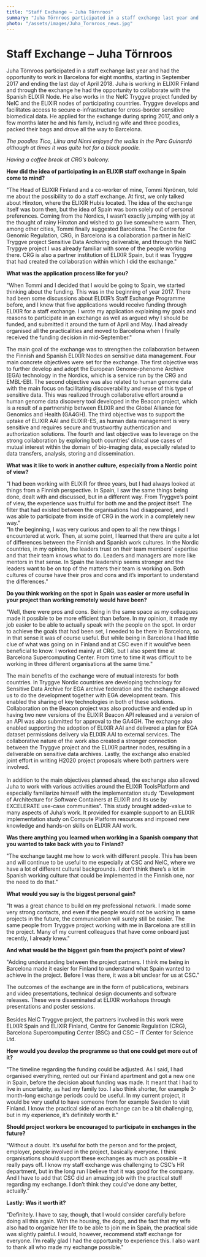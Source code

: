 ```yaml
---
title: "Staff Exchange – Juha Törnroos"
summary: "Juha Törnroos participated in a staff exchange last year and worked in Barcelona for eight months. Juha is working in ELIXIR Finland and collaborated with the Spanish ELIXIR Node. He also works in the NeIC Tryggve project funded by NeIC and the ELIXIR nodes of participating countries."
photo: "/assets/images/Juha_Tornroos_news.jpg"
---
```


Staff Exchange – Juha Törnroos 
===============================

<p> Juha Törnroos participated in a staff exchange last year and had the opportunity to work in Barcelona for eight months, starting in September 2017 and ending the last day of April 2018. Juha is working in ELIXIR Finland and through the exchange he had the opportunity to collaborate with the Spanish ELIXIR Node. He also works in the NeIC Tryggve project funded by NeIC and the ELIXIR nodes of participating countries. Tryggve develops and facilitates access to secure e-infrastructure for cross-border sensitive biomedical data. 
He applied for the exchange during spring 2017, and only a few months later he and his family, including wife and three poodles, packed their bags and drove all the way to Barcelona. <br></p>

<kuva>

<i> The poodles Tico, Liinu and Ninni enjoyed the walks in the Parc Guinardó although at times it was quite hot for a black poodle. </i> 

<kuva>

<i> Having a coffee break at CRG’s balcony. </i>

**How did the idea of participating in an ELIXIR staff exchange in Spain come to mind?**

<p> "The Head of ELIXIR Finland and a co-worker of mine, Tommi Nyrönen, told me about the possibility to do a staff exchange. At first, we only talked about Hinxton, where the ELIXIR Hubis located. The idea of the exchange itself was born then, but the idea of Spain was born solely out of personal preferences. Coming from the Nordics, I wasn’t exactly jumping with joy at the thought of rainy Hinxton and wished to go live somewhere warm. Then, among other cities, Tommi finally suggested Barcelona. The Centre for Genomic Regulation, CRG, in Barcelona is a collaboration partner in NeIC Tryggve project Sensitive Data Archiving deliverable, and through the NeIC Tryggve project I was already familiar with some of the people working there. CRG is also a partner institution of ELIXIR Spain, but it was Tryggve that had created the collaboration within which I did the exchange." </p>
  
**What was the application process like for you?**

<p> "When Tommi and I decided that I would be going to Spain, we started thinking about the funding. This was in the beginning of year 2017. There had been some discussions about ELIXIR’s Staff Exchange Programme before, and I knew that five applications would receive funding through ELIXIR for a staff exchange. I wrote my application explaining my goals and reasons to participate in an exchange as well as argued why I should be funded, and submitted it around the turn of April and May. I had already organised all the practicalities and moved to Barcelona when I finally received the funding decision in mid-September." <br></p>

The main goal of the exchange was to strengthen the collaboration between the Finnish and Spanish ELIXIR Nodes on sensitive data management. Four main concrete objectives were set for the exchange. The first objective was to further develop and adopt the European Genome-phenome Archive (EGA) technology in the Nordics, which is a service run by the CRG and EMBL-EBI. The second objective was also related to human genome data with the main focus on facilitating discoverability and reuse of this type of sensitive data. This was realized through collaborative effort around a human genome data discovery tool developed in the Beacon project, which is a result of a partnership between ELIXIR and the Global Alliance for Genomics and Health (GA4GH). The third objective was to support the uptake of ELIXIR AAI and ELIXIR-ES, as human data management is very sensitive and requires secure and trustworthy authentication and authorization solutions. The fourth and last objective was to leverage on the strong collaboration by exploring both countries’ clinical use cases of mutual interest within the domain of bio-imaging data, especially related to data transfers, analysis, storing and dissemination. <br>

**What was it like to work in another culture, especially from a Nordic point of view?**
<p> "I had been working with ELIXIR for three years, but I had always looked at things from a Finnish perspective. In Spain, I saw the same things being done, dealt with and discussed, but in a different way. From Tryggve’s point of view, the experience was fruitful for both me and the project itself. The filter that had existed between the organisations had disappeared, and I was able to participate from inside of CRG in the work in a completely new way." <br>   
"In the beginning, I was very curious and open to all the new things I encountered at work. Then, at some point, I learned that there are quite a lot of differences between the Finnish and Spanish work cultures. In the Nordic countries, in my opinion, the leaders trust on their team members’ expertise and that their team knows what to do. Leaders and managers are more like mentors in that sense.  In Spain the leadership seems stronger and the leaders want to be on top of the matters their team is working on. Both cultures of course have their pros and cons and it’s important to understand the differences." </p>

**Do you think working on the spot in Spain was easier or more useful in your project than working remotely would have been?**
<p> "Well, there were pros and cons. Being in the same space as my colleagues made it possible to be more efficient than before. In my opinion, it made my job easier to be able to actually speak with the people on the spot. In order to achieve the goals that had been set, I needed to be there in Barcelona, so in that sense it was of course useful. But while being in Barcelona I had little clue of what was going on in Finland and at CSC even if it would’ve been beneficial to know. I worked mainly at CRG, but I also spent time at Barcelona Supercomputing Center. From time to time it was difficult to be working in three different organisations at the same time." <br></p>

The main benefits of the exchange were of mutual interests for both countries. In Tryggve Nordic countries are developing technology for Sensitive Data Archive for EGA archive federation and the exchange allowed us to do the development together with EGA development team. This enabled the sharing  of key technologies in both of these solutions. Collaboration on the Beacon project was also productive and ended up in having two new versions of the ELIXIR Beacon API released and a version of an API was also submitted for approval to the GA4GH. The exchange also enabled supporting the adoption of ELIXIR AAI and delivered a plan for EGA dataset permissions delivery via ELIXIR AAI to external services. The collaborative nature of the work also created a stronger connection between the Tryggve project and the ELIXIR partner nodes, resulting in a deliverable on sensitive data archives. Lastly, the exchange also enabled joint effort in writing H2020 project proposals where both partners were involved.<br>
<br>
In addition to the main objectives planned ahead, the exchange also allowed Juha to work with various activities around the ELIXIR ToolsPlatform and especially familiarize himself with the implementation study “Development of Architecture for Software Containers at ELIXIR and its use by EXCELERATE use-case communities”. This study brought added-value to many aspects of Juha’s work. It provided for example support to an ELIXIR implementation study on Compute Platform resources and imposed new knowledge and hands-on skills on ELIXIR AAI work.<br>

**Was there anything you learned when working in a Spanish company that you wanted to take back with you to Finland?**
<p> "The exchange taught me how to work with different people. This has been and will continue to be useful to me especially at CSC and NeIC, where we have a lot of different cultural backgrounds. I don’t think there’s a lot in Spanish working culture that could be implemented in the Finnish one, nor the need to do that." </p>

**What would you say is the biggest personal gain?**
<p> "It was a great chance to build on my professional network. I made some very strong contacts, and even if the people would not be working in same projects in the future, the communication will surely still be easier. The same people from Tryggve project working with me in Barcelona are still in the project. Many of my current colleagues that have come onboard just recently, I already knew." </p>

**And what would be the biggest gain from the project’s point of view?**
<p> "Adding understanding between the project partners. I think me being in Barcelona made it easier for Finland to understand what Spain wanted to achieve in the project. Before I was there, it was a bit unclear for us at CSC." <br></p>

The outcomes of the exchange are in the form of publications, webinars and video presentations, technical design documents and software releases. These were disseminated at ELIXIR workshops through presentations and poster sessions.<br>
<br>
Besides NeIC Tryggve project, the partners involved in this work were ELIXIR Spain and ELIXIR Finland, Centre for Genomic Regulation (CRG), Barcelona Supercomputing Center (BSC) and CSC – IT Center for Science Ltd. <br> 

**How would you develop the programme so that one could get more out of it?**
<p> "The timeline regarding the funding could be adjusted. As I said, I had organised everything, rented out our Finland apartment and got a new one in Spain, before the decision about funding was made. It meant that I had to live in uncertainty, as had my family too. I also think shorter, for example 3-month-long exchange periods could be useful. In my current project, it would be very useful to have someone from for example Sweden to visit Finland. I know the practical side of an exchange can be a bit challenging, but in my experience, it’s definitely worth it." </p>

**Should project workers be encouraged to participate in exchanges in the future?**
<p> "Without a doubt. It’s useful for both the person and for the project, employer, people involved in the project, basically everyone. I think organisations should support these exchanges as much as possible – it really pays off. I know my staff exchange was challenging to CSC’s HR department, but in the long run I believe that it was good for the company. And I have to add that CSC did an amazing job with the practical stuff regarding my exchange. I don’t think they could’ve done any better, actually." </p>

**Lastly: Was it worth it?**
<p> "Definitely. I have to say, though, that I would consider carefully before doing all this again. With the housing, the dogs, and the fact that my wife also had to organize her life to be able to join me in Spain, the practical side was slightly painful. I would, however, recommend staff exchange for everyone. I’m really glad I had the opportunity to experience this. I also want to thank all who made my exchange possible." </p>
